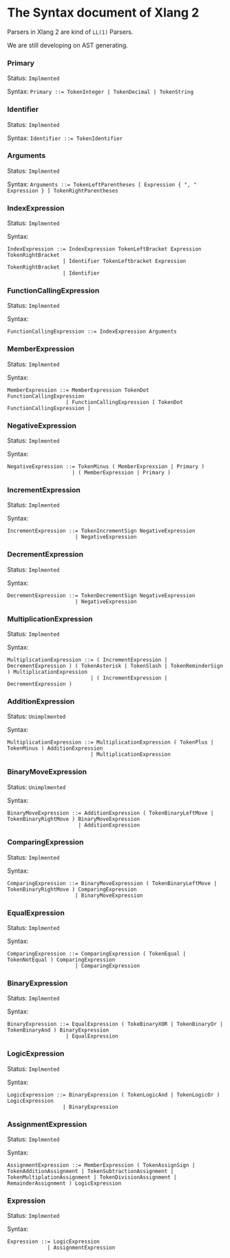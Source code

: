 # The Syntax document of Xlang 2

Parsers in Xlang 2 are kind of `LL(1)` Parsers.

We are still developing on AST generating.

### Primary

Status: `Implmented`

Syntax: `Primary ::= TokenInteger | TokenDecimal | TokenString`

### Identifier

Status: `Implmented`

Syntax: `Identifier ::= TokenIdentifier`

### Arguments

Status: `Implmented`

Syntax: `Arguments ::= TokenLeftParentheses [ Expression { ", " Expression } ] TokenRightParentheses`

### IndexExpression

Status: `Implmented`

Syntax: 
```
IndexExpression ::= IndexExpression TokenLeftBracket Expression TokenRightBracket
                  | Identifier TokenLeftbracket Expression TokenRightBracket
                  | Identifier
```

### FunctionCallingExpression

Status: `Implmented`

Syntax:
```
FunctionCallingExpression ::= IndexExpression Arguments
```

### MemberExpression

Status: `Implmented`

Syntax: 
```
MemberExpression ::= MemberExpression TokenDot FunctionCallingExpression
                   | FunctionCallingExpression [ TokenDot FunctionCallingExpression ]
```

### NegativeExpression

Status: `Implmented`

Syntax:
```
NegativeExpression ::= TokenMinus ( MemberExpression | Primary )
                     | ( MemberExpression | Primary )
```

### IncrementExpression

Status: `Implmented`

Syntax:
```
IncrementExpression ::= TokenIncrementSign NegativeExpression
                      | NegativeExpression
```

### DecrementExpression

Status: `Implmented`

Syntax:
```
DecrementExpression ::= TokenDecrementSign NegativeExpression
                      | NegativeExpression
```

### MultiplicationExpression

Status: `Implmented`

Syntax:
```
MultiplicationExpression ::= ( IncrementExpression | DecrementExpression ) ( TokenAsterisk | TokenSlash | TokenReminderSign ) MultiplicationExpression
                           | ( IncrementExpression | DecrementExpression )
```

### AdditionExpression

Status: `Unimplmented`

Syntax:
```
MultiplicationExpression ::= MultiplicationExpression ( TokenPlus | TokenMinus ) AdditionExpression
                           | MultiplicationExpression
```

### BinaryMoveExpression

Status: `Unimplmented`

Syntax:
```
BinaryMoveExpression ::= AdditionExpression ( TokenBinaryLeftMove | TokenBinaryRightMove ) BinaryMoveExpression
                       | AdditionExpression
```

### ComparingExpression

Status: `Implmented`

Syntax:
```
ComparingExpression ::= BinaryMoveExpression ( TokenBinaryLeftMove | TokenBinaryRightMove ) ComparingExpression
                      | BinaryMoveExpression
```

### EqualExpression

Status: `Implmented`

Syntax:
```
ComparingExpression ::= ComparingExpression ( TokenEqual | TokenNotEqual ) ComparingExpression
                      | ComparingExpression
```

### BinaryExpression

Status: `Implmented`

Syntax:
```
BinaryExpression ::= EqualExpression ( TokeBinaryXOR | TokenBinaryOr | TokenBinaryAnd ) BinaryExpression
                   | EqualExpression
```

### LogicExpression

Status: `Implmented`

Syntax:
```
LogicExpression ::= BinaryExpression ( TokenLogicAnd | TokenLogicOr ) LogicExpression
                  | BinaryExpression
```

### AssignmentExpression

Status: `Implmented`

Syntax:
```
AssignmentExpression ::= MemberExpression ( TokenAssignSign | TokenAdditionAssignment | TokenSubtractionAssignment | TokenMultiplationAssignment | TokenDivisionAssignment | RemainderAssignment ) LogicExpression
```

### Expression

Status: `Implmented`

Syntax:
```
Expression ::= LogicExpression
             | AssignmentExpression
```